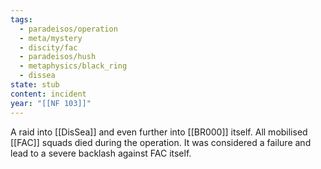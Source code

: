 ```yaml
---
tags:
  - paradeisos/operation
  - meta/mystery
  - discity/fac
  - paradeisos/hush
  - metaphysics/black_ring
  - dissea
state: stub
content: incident
year: "[[NF 103]]"
---
```

A raid into [[DisSea]] and even further into [[BR000]] itself. All mobilised [[FAC]] squads died during the operation. It was considered a failure and lead to a severe backlash against FAC itself.